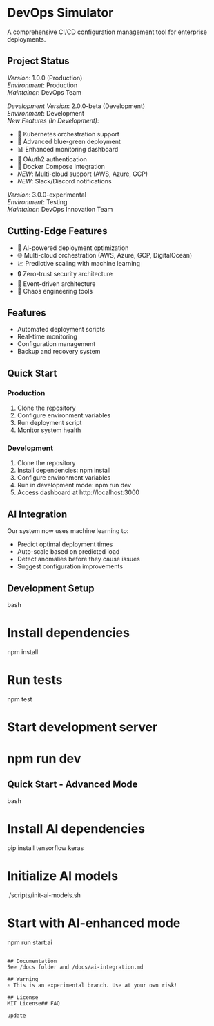 # DevOps Simulator

A comprehensive CI/CD configuration management tool for enterprise deployments.

## Project Status
*Version*: 1.0.0 (Production)  
*Environment*: Production  
*Maintainer*: DevOps Team  

*Development Version*: 2.0.0-beta (Development)  
*Environment*: Development  
*New Features (In Development)*:
- 🚀 Kubernetes orchestration support
- 🔄 Advanced blue-green deployment
- 📊 Enhanced monitoring dashboard
- 🔐 OAuth2 authentication
- 🐳 Docker Compose integration
- *NEW*: Multi-cloud support (AWS, Azure, GCP)
- *NEW*: Slack/Discord notifications

*Version*: 3.0.0-experimental  
*Environment*: Testing  
*Maintainer*: DevOps Innovation Team

## Cutting-Edge Features
- 🤖 AI-powered deployment optimization
- 🌐 Multi-cloud orchestration (AWS, Azure, GCP, DigitalOcean)
- 📈 Predictive scaling with machine learning
- 🔒 Zero-trust security architecture
- 🌊 Event-driven architecture
- 🎯 Chaos engineering tools

## Features
- Automated deployment scripts
- Real-time monitoring
- Configuration management
- Backup and recovery system

## Quick Start

### Production
1. Clone the repository
2. Configure environment variables
3. Run deployment script
4. Monitor system health

### Development
1. Clone the repository
2. Install dependencies: npm install
3. Configure environment variables
4. Run in development mode: npm run dev
5. Access dashboard at http://localhost:3000

## AI Integration
Our system now uses machine learning to:
- Predict optimal deployment times
- Auto-scale based on predicted load
- Detect anomalies before they cause issues
- Suggest configuration improvements


## Development Setup
bash
# Install dependencies
npm install

# Run tests
npm test

# Start development server
npm run dev
=======
## Quick Start - Advanced Mode
bash
# Install AI dependencies
pip install tensorflow keras

# Initialize AI models
./scripts/init-ai-models.sh

# Start with AI-enhanced mode
npm run start:ai
```

## Documentation
See /docs folder and /docs/ai-integration.md

## Warning
⚠ This is an experimental branch. Use at your own risk!

## License
MIT License# #   F A Q 
 
 u p d a t e 
 
 